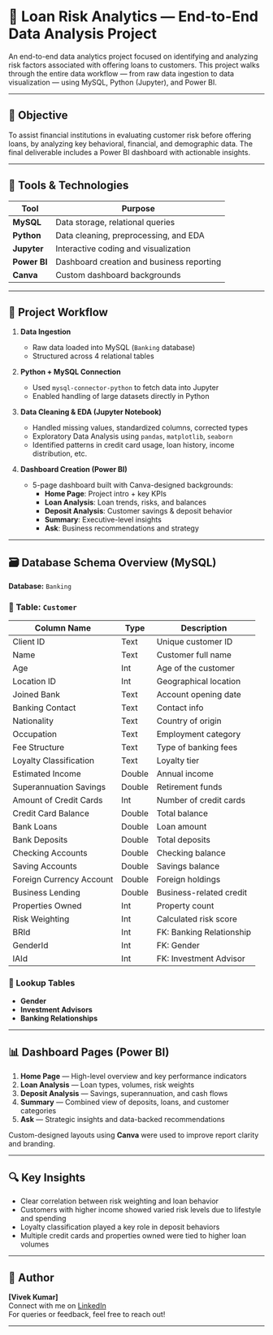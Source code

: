 # 🏦 Loan Risk Analytics — End-to-End Data Analysis Project

An end-to-end data analytics project focused on identifying and analyzing risk factors associated with offering loans to customers. This project walks through the entire data workflow — from raw data ingestion to data visualization — using MySQL, Python (Jupyter), and Power BI.

---

## 🎯 Objective

To assist financial institutions in evaluating customer risk before offering loans, by analyzing key behavioral, financial, and demographic data. The final deliverable includes a Power BI dashboard with actionable insights.

---

## 🧰 Tools & Technologies

| Tool         | Purpose                                 |
|--------------|------------------------------------------|
| **MySQL**    | Data storage, relational queries         |
| **Python**   | Data cleaning, preprocessing, and EDA    |
| **Jupyter**  | Interactive coding and visualization     |
| **Power BI** | Dashboard creation and business reporting |
| **Canva**    | Custom dashboard backgrounds              |

---

## 🔄 Project Workflow

1. **Data Ingestion**
   - Raw data loaded into MySQL (`Banking` database)
   - Structured across 4 relational tables

2. **Python + MySQL Connection**
   - Used `mysql-connector-python` to fetch data into Jupyter
   - Enabled handling of large datasets directly in Python

3. **Data Cleaning & EDA (Jupyter Notebook)**
   - Handled missing values, standardized columns, corrected types
   - Exploratory Data Analysis using `pandas`, `matplotlib`, `seaborn`
   - Identified patterns in credit card usage, loan history, income distribution, etc.

4. **Dashboard Creation (Power BI)**
   - 5-page dashboard built with Canva-designed backgrounds:
     - **Home Page**: Project intro + key KPIs
     - **Loan Analysis**: Loan trends, risks, and balances
     - **Deposit Analysis**: Customer savings & deposit behavior
     - **Summary**: Executive-level insights
     - **Ask**: Business recommendations and strategy

---

## 🗃️ Database Schema Overview (MySQL)

**Database:** `Banking`

### 🔹 Table: `Customer`
| Column Name                  | Type     | Description                        |
|-----------------------------|----------|------------------------------------|
| Client ID                   | Text     | Unique customer ID                 |
| Name                        | Text     | Customer full name                 |
| Age                         | Int      | Age of the customer                |
| Location ID                 | Int      | Geographical location              |
| Joined Bank                 | Text     | Account opening date               |
| Banking Contact             | Text     | Contact info                       |
| Nationality                 | Text     | Country of origin                  |
| Occupation                  | Text     | Employment category                |
| Fee Structure               | Text     | Type of banking fees               |
| Loyalty Classification      | Text     | Loyalty tier                       |
| Estimated Income            | Double   | Annual income                      |
| Superannuation Savings      | Double   | Retirement funds                   |
| Amount of Credit Cards      | Int      | Number of credit cards             |
| Credit Card Balance         | Double   | Total balance                      |
| Bank Loans                  | Double   | Loan amount                        |
| Bank Deposits               | Double   | Total deposits                     |
| Checking Accounts           | Double   | Checking balance                   |
| Saving Accounts             | Double   | Savings balance                    |
| Foreign Currency Account    | Double   | Foreign holdings                   |
| Business Lending            | Double   | Business-related credit            |
| Properties Owned            | Int      | Property count                     |
| Risk Weighting              | Int      | Calculated risk score              |
| BRId                        | Int      | FK: Banking Relationship           |
| GenderId                    | Int      | FK: Gender                         |
| IAId                        | Int      | FK: Investment Advisor             |

### 🔹 Lookup Tables
- **Gender**  
- **Investment Advisors**  
- **Banking Relationships**

---

## 📊 Dashboard Pages (Power BI)

1. **Home Page** — High-level overview and key performance indicators
2. **Loan Analysis** — Loan types, volumes, risk weights
3. **Deposit Analysis** — Savings, superannuation, and cash flows
4. **Summary** — Combined view of deposits, loans, and customer categories
5. **Ask** — Strategic insights and data-backed recommendations

Custom-designed layouts using **Canva** were used to improve report clarity and branding.

---

## 🔍 Key Insights

- Clear correlation between risk weighting and loan behavior
- Customers with higher income showed varied risk levels due to lifestyle and spending
- Loyalty classification played a key role in deposit behaviors
- Multiple credit cards and properties owned were tied to higher loan volumes

---

## 🙌 Author

**[Vivek Kumar]**  
Connect with me on [LinkedIn](https://www.linkedin.com/vivek-kumar-vt/)  
For queries or feedback, feel free to reach out!

---
